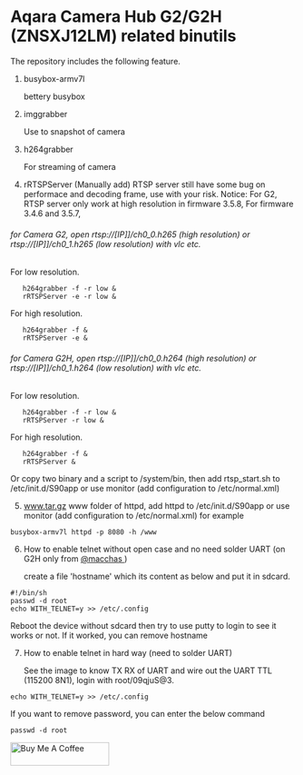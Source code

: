 # Aqara Camera Hub G2/G2H (ZNSXJ12LM) related binutils

The repository includes the following feature.

1. busybox-armv7l

   bettery busybox

2. imggrabber

   Use to snapshot of camera

3. h264grabber

   For streaming of camera

4. rRTSPServer (Manually add)
   RTSP server still have some bug on performace and decoding frame, use with your risk.
   Notice: For G2, RTSP server only work at high resolution in firmware 3.5.8, For firmware 3.4.6 and 3.5.7,

###### for Camera G2, open rtsp://[IP]]/ch0_0.h265 (high resolution) or rtsp://[IP]]/ch0_1.h265 (low resolution) with vlc etc.
For low resolution.
```shell
   h264grabber -f -r low &
   rRTSPServer -e -r low &
```
For high resolution.
```shell
   h264grabber -f &
   rRTSPServer -e &
```
###### for Camera G2H, open rtsp://[IP]]/ch0_0.h264 (high resolution) or rtsp://[IP]]/ch0_1.h264 (low resolution) with vlc etc.
For low resolution.
```shell
   h264grabber -f -r low &
   rRTSPServer -r low &
```
For high resolution.
```shell
   h264grabber -f &
   rRTSPServer &
```
   Or copy two binary and a script to /system/bin, then add rtsp_start.sh to /etc/init.d/S90app or use monitor (add configuration to /etc/normal.xml)

5. www.tar.gz
   www folder of httpd, add httpd to /etc/init.d/S90app or use monitor (add configuration to /etc/normal.xml)
   for example
```shell
busybox-armv7l httpd -p 8080 -h /www
```

6. How to enable telnet without open case and no need solder UART (on G2H only from <a href="https://github.com/mcchas/g2h-camera-mods"> @macchas </a>)

   create a file 'hostname' which its content as below and put it in sdcard.
```shell
#!/bin/sh
passwd -d root
echo WITH_TELNET=y >> /etc/.config
```

Reboot the device without sdcard then try to use putty to login to see it works or not. If it worked, you can remove hostname

7. How to enable telnet in hard way (need to solder UART)

   See the image to know TX RX of UART and wire out the UART TTL (115200 8N1), login with root/09qjuS@3.
```shell
echo WITH_TELNET=y >> /etc/.config

```
If you want to remove password, you can enter the below command
```shell
passwd -d root

```

<a href="https://www.buymeacoffee.com/niceboygithub" target="_blank"><img src="https://cdn.buymeacoffee.com/buttons/default-orange.png" alt="Buy Me A Coffee" height="41" width="174"></a>
